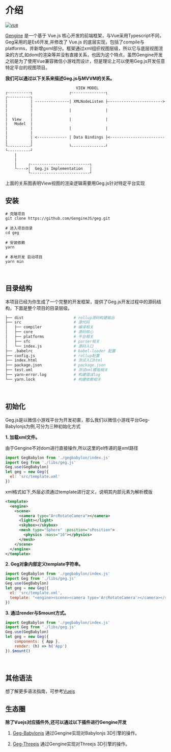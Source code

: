 # 介绍

[![vue](https://img.shields.io/badge/vue-2.6.10-brightgreen.svg)](https://github.com/vuejs/vue)

<!-- <CodingAD /> -->

[Gengine](https://github.com/GengineJS/geg.git) 是一个基于 Vue.js 核心开发的前端框架，与Vue采用Typescript不同，Geg采用的是Es6开发,并修改了 Vue.js 的底层实现，包括了compile与platforms，并新增gxml部分。框架通过xml组织视图层级，所以它与底层视图渲染的方式,如dom的渲染等并没有直接关系，也因为这个特点，虽然Gengine开发之初是为了使用Vue兼容微信小游戏而设计，但是理论上可以使用Geg.js开发任意特定平台的视图项目。

**我们可以通过以下关系来描述Geg.js与MVVM的关系。**
```          
                               VIEW MODEL
┌----------┐                ┌---------------┐                          ┌----------┐
|          | ---------------| XMLNodeListen ├------------------------> |          |
|          |                |               |                          |          |
|  View    |                |               |                          |   Model  |
|          |                |               |                          |          |
|          | <------------- | Data Bindings ├<------------------------ |          |
└----------┘                └---------------┘                          └----------┘
    |             
    |                          
    |     ┌--------------------------┐
    └---->|  Geg.js Implementation   |
          └--------------------------┘
```
上面的关系图表明View视图的渲染逻辑需要用Geg.js针对特定平台实现
<br/>

## 安装

```
# 克隆项目
git clone https://github.com/GengineJS/geg.git

# 进入项目目录
cd geg

# 安装依赖
yarn

# 本地开发 启动项目
yarn min
```

<br/>

## 目录结构

本项目已经为你生成了一个完整的开发框架，提供了Geg.js开发过程中的源码结构，下面是整个项目的目录层级。

```bash
├── dist                      # rollup源码构建输出
├── src                       # 源代码
│   ├── compiler              # 编译相关
│   ├── core                  # 源码核心
│   ├── platforms             # 平台相关
│   ├── sfc                   # parser相关
│   └── index.js              # 源码入口
├── .babelrc                  # babel-loader 配置
├── config.js                 # rollup配置
├── index.html                # 测试入口html
├── package.json              # package.json
├── test.xml                  # 测试xml模版相关
├── yarn-error.log            # 构建错误log
└── yarn.lock                 # 构建依赖相关
```
<br/>

## 初始化
Geg.js是以微信小游戏平台为开发初衷，那么我们以微信小游戏平台Geg-Babylonjs为例,可分为三种初始化方式

**1. 加载xml文件。**

由于Gengine不对dom进行直接操作,所以这里的el传递的是xml路径

```js
import GegBabylon from './gegbabylon/index.js'
import Geg from './libs/geg.js'
Geg.use(GegBabylon)
let geg = new Geg({
  el: 'src/template.xml'
})
```

xml格式如下,外层必须通过template进行定义，说明其内部元素为解析模版


```xml
<template>
  <engine>
    <scene>
      <camera type="ArcRotateCamera"></camera>
      <light></light>
      <skybox></skybox>
      <mesh type="Sphere" :position="sPosition">
        <physics :mass="10"></physics>
      </mesh>
    </scene>
  </engine>
</template>
```

**2. Geg对象内部定义template字符串。**

```js
import GegBabylon from './gegbabylon/index.js'
import Geg from './libs/geg.js'
Geg.use(GegBabylon)
let geg = new Geg({
  el: 'src/template.xml',
  template: "<engine><scene><camera type='ArcRotateCamera'></camera></scene></engine>"
})
```

**3. 通过render与$mount方式。**

```js
import GegBabylon from './gegbabylon/index.js'
import Geg from './libs/geg.js'
Geg.use(GegBabylon)
let geg = new Geg({
    components: { App },
    render: (h) => h('App')
}).$mount()
```

<br/>

## 其他语法
想了解更多语法指南，可参考[Vuejs](https://cn.vuejs.org/v2/guide/)

## 生态圈

**除了Vuejs对应插件外,还可以通过以下插件进行Gengine开发**

1. [Geg-Babylonjs](https://github.com/GengineJS/geg-babylonjs.git) 通过Gengine实现对Babylonjs 3D引擎的操作。

2. [Geg-Threejs](https://github.com/GengineJS/geg-threejs.git) 通过Gengine实现对Threejs 3D引擎的操作。

